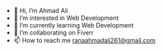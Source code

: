 - 👋 Hi, I’m Ahmad Ali
- 👀 I’m interested in Web Development
- 🌱 I’m currently learning Web Development
- 💞️ I’m collaborating on Fiverr
- 📫 How to reach me ranaahmadali261@gmail.com
